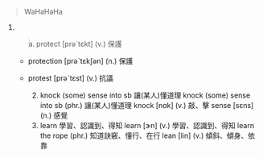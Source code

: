> WaHaHaHa
1. 
  <ol type="a">
     <blockquote><li> protect  [prəˋtɛkt]  (v.)  保護 </li></blockquote>
    
     

   * protection  [prəˋtɛkʃən]  (n.)  保護


   * protest  [prəˋtɛst]  (v.)  抗議
  <ol>


2. knock (some) sense into sb  讓(某人)懂道理
knock (some) sense into sb  (phr.)  讓(某人)懂道理
knock  [nɑk]  (v.)  敲、擊
sense  [sɛns]  (n.)  感覺
3. learn  學習、認識到、得知
learn  [ɝn]  (v.)  學習、認識到、得知
learn the rope  (phr.)  知道訣竅、懂行、在行
lean  [lin]  (v.)  傾斜、傾身、依靠
